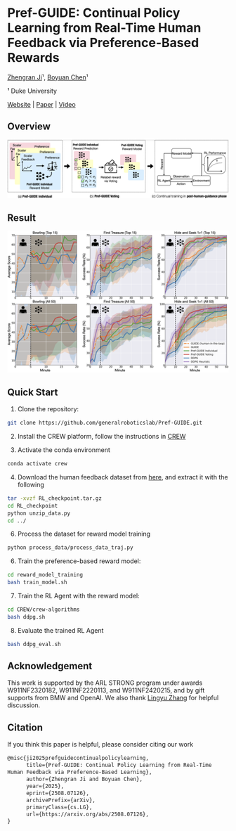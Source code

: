 # Pref-GUIDE: Continual Policy Learning from Real-Time Human Feedback via Preference-Based Rewards
[Zhengran Ji](https://jzr01.github.io/)¹, [Boyuan Chen](http://boyuanchen.com/)¹

¹ Duke University

[Website](http://generalroboticslab.com/Pref-GUIDE) | [Paper](https://arxiv.org/abs/2508.07126) | [Video](https://youtu.be/r9Cd7eEdLWE)

## Overview
![Method](Figure/Method1.png)

## Result
![Method](Figure/Main_Experiment.png)



## Quick Start

1. Clone the repository:
```bash
git clone https://github.com/generalroboticslab/Pref-GUIDE.git
```

2. Install the CREW platform, follow the instructions in [CREW](https://generalroboticslab.github.io/crew-docs/)

3. Activate the conda environment
```bash
conda activate crew
```

4. Download the human feedback dataset from [here](https://zenodo.org/records/16816251), and extract it with the following
```bash
tar -xvzf RL_checkpoint.tar.gz
cd RL_checkpoint
python unzip_data.py
cd ../
```   

6. Process the dataset for reward model training
```bash
python process_data/process_data_traj.py
```

6. Train the preference-based reward model:
```bash
cd reward_model_training
bash train_model.sh
```

7. Train the RL Agent with the reward model:
```bash
cd CREW/crew-algorithms
bash ddpg.sh
```

8. Evaluate the trained RL Agent
```bash
bash ddpg_eval.sh
```

## Acknowledgement

This work is supported by the ARL STRONG program under awards W911NF2320182, W911NF2220113, and W911NF2420215, and by gift supports from BMW and OpenAI. We also thank [Lingyu Zhang](https://lingyu98.github.io/) for helpful discussion.


## Citation

If you think this paper is helpful, please consider citing our work

```plaintext
@misc{ji2025prefguidecontinualpolicylearning,
      title={Pref-GUIDE: Continual Policy Learning from Real-Time Human Feedback via Preference-Based Learning}, 
      author={Zhengran Ji and Boyuan Chen},
      year={2025},
      eprint={2508.07126},
      archivePrefix={arXiv},
      primaryClass={cs.LG},
      url={https://arxiv.org/abs/2508.07126}, 
}      
```


